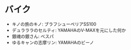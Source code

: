# バイク
* キノの旅のキノ: ブラフシューペリアSS100
* デュラララのセルティ: YAMAHAのV-MAXを元にした何か
* 銀魂の銀さん: ベスパ
* ゆるキャンの志摩リン: YAMAHAのビーノ
